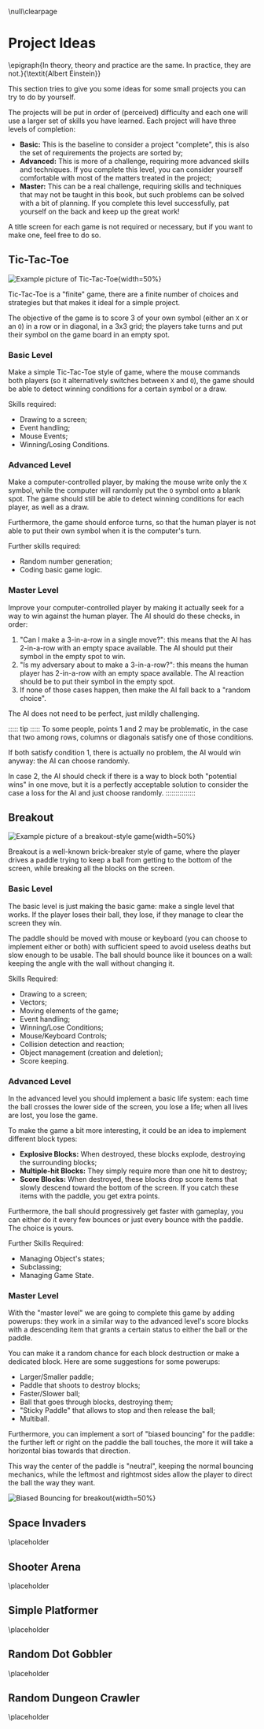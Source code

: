 \null\clearpage

Project Ideas
=============

\epigraph{In theory, theory and practice are the same. In practice, they are not.}{\textit{Albert Einstein}}

This section tries to give you some ideas for some small projects you can try to do by yourself.

The projects will be put in order of (perceived) difficulty and each one will use a larger set of skills you have learned. Each project will have three levels of completion:

- **Basic:** This is the baseline to consider a project "complete", this is also the set of requirements the projects are sorted by;
- **Advanced:** This is more of a challenge, requiring more advanced skills and techniques. If you complete this level, you can consider yourself comfortable with most of the matters treated in the project;
- **Master:** This can be a real challenge, requiring skills and techniques that may not be taught in this book, but such problems can be solved with a bit of planning. If you complete this level successfully, pat yourself on the back and keep up the great work!

A title screen for each game is not required or necessary, but if you want to make one, feel free to do so.

Tic-Tac-Toe
-----------

![Example picture of Tic-Tac-Toe](./images/project_ideas/tic_tac_toe.png){width=50%}

Tic-Tac-Toe is a "finite" game, there are a finite number of choices and strategies but that makes it ideal for a simple project.

The objective of the game is to score 3 of your own symbol (either an `X` or an `O`) in a row or in diagonal, in a 3x3 grid; the players take turns and put their symbol on the game board in an empty spot.

### Basic Level

Make a simple Tic-Tac-Toe style of game, where the mouse commands both players (so it alternatively switches between `X` and `O`), the game should be able to detect winning conditions for a certain symbol or a draw.

Skills required:

- Drawing to a screen;
- Event handling;
- Mouse Events;
- Winning/Losing Conditions.

### Advanced Level

Make a computer-controlled player, by making the mouse write only the `X` symbol, while the computer will randomly put the `O` symbol onto a blank spot. The game should still be able to detect winning conditions for each player, as well as a draw.

Furthermore, the game should enforce turns, so that the human player is not able to put their own symbol when it is the computer's turn.

Further skills required:

- Random number generation;
- Coding basic game logic.

### Master Level

Improve your computer-controlled player by making it actually seek for a way to win against the human player. The AI should do these checks, in order:

1. "Can I make a 3-in-a-row in a single move?": this means that the AI has 2-in-a-row with an empty space available. The AI should put their symbol in the empty spot to win.
2. "Is my adversary about to make a 3-in-a-row?": this means the human player has 2-in-a-row with an empty space available. The AI reaction should be to put their symbol in the empty spot.
3. If none of those cases happen, then make the AI fall back to a "random choice".

The AI does not need to be perfect, just mildly challenging.

::::: tip :::::
To some people, points 1 and 2 may be problematic, in the case that two among rows, columns or diagonals satisfy one of those conditions.

If both satisfy condition 1, there is actually no problem, the AI would win anyway: the AI can choose randomly.

In case 2, the AI should check if there is a way to block both "potential wins" in one move, but it is a perfectly acceptable solution to consider the case a loss for the AI and just choose randomly.
:::::::::::::::

Breakout
--------

![Example picture of a breakout-style game](./images/project_ideas/breakout.png){width=50%}

Breakout is a well-known brick-breaker style of game, where the player drives a paddle trying to keep a ball from getting to the bottom of the screen, while breaking all the blocks on the screen.

### Basic Level

The basic level is just making the basic game: make a single level that works. If the player loses their ball, they lose, if they manage to clear the screen they win.

The paddle should be moved with mouse or keyboard (you can choose to implement either or both) with sufficient speed to avoid useless deaths but slow enough to be usable. The ball should bounce like it bounces on a wall: keeping the angle with the wall without changing it.

Skills Required:

- Drawing to a screen;
- Vectors;
- Moving elements of the game;
- Event handling;
- Winning/Lose Conditions;
- Mouse/Keyboard Controls;
- Collision detection and reaction;
- Object management (creation and deletion);
- Score keeping.

### Advanced Level

In the advanced level you should implement a basic life system: each time the ball crosses the lower side of the screen, you lose a life; when all lives are lost, you lose the game.

To make the game a bit more interesting, it could be an idea to implement different block types:

- **Explosive Blocks:** When destroyed, these blocks explode, destroying the surrounding blocks;
- **Multiple-hit Blocks:** They simply require more than one hit to destroy;
- **Score Blocks:** When destroyed, these blocks drop score items that slowly descend toward the bottom of the screen. If you catch these items with the paddle, you get extra points.

Furthermore, the ball should progressively get faster with gameplay, you can either do it every few bounces or just every bounce with the paddle. The choice is yours.

Further Skills Required:

- Managing Object's states;
- Subclassing;
- Managing Game State.

### Master Level

With the "master level" we are going to complete this game by adding powerups: they work in a similar way to the advanced level's score blocks with a descending item that grants a certain status to either the ball or the paddle.

You can make it a random chance for each block destruction or make a dedicated block. Here are some suggestions for some powerups:

- Larger/Smaller paddle;
- Paddle that shoots to destroy blocks;
- Faster/Slower ball;
- Ball that goes through blocks, destroying them;
- "Sticky Paddle" that allows to stop and then release the ball;
- Multiball.

Furthermore, you can implement a sort of "biased bouncing" for the paddle: the further left or right on the paddle the ball touches, the more it will take a horizontal bias towards that direction.

This way the center of the paddle is "neutral", keeping the normal bouncing mechanics, while the leftmost and rightmost sides allow the player to direct the ball the way they want.

![Biased Bouncing for breakout](./images/project_ideas/breakout_bias.png){width=50%}

Space Invaders
--------------

\placeholder
<!-- TODO: A space invaders style game -->

Shooter Arena
-------------

\placeholder
<!-- TODO: A crimsonland-style arena where enemies spawn from outside and invade the arena, you have to defend yourself with your weapon -->

Simple Platformer
-----------------

\placeholder
<!-- TODO: A 2D platformer without scrolling (maybe scrolling can be advanced) -->

Random Dot Gobbler
------------------

\placeholder
<!-- TODO: A procedurally generated pacman-style game, with generated mazes, ghost AI can be advanced or master -->

Random Dungeon Crawler
----------------------

\placeholder
<!-- TODO: Procedurally generated dungeon crawler, with treasure, exit with a key -->
